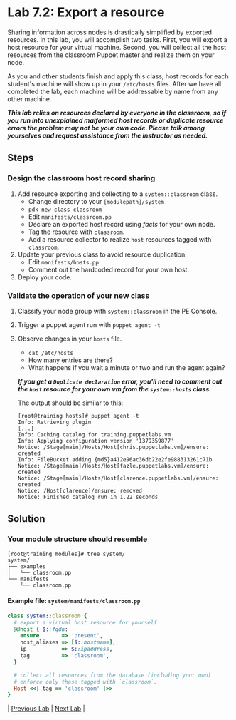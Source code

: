 # Lab 7.2: Export a resource

Sharing information across nodes is drastically simplified by exported resources. In this lab, you will accomplish two tasks. First, you will export a host resource for your virtual machine. Second, you will collect all the host resources from the classroom Puppet master and realize them on your node.

As you and other students finish and apply this class, host records for each student's machine will show up in your `/etc/hosts` files. After we have all completed the lab, each machine will be addressable by name from any other machine.

**_This lab relies on resources declared by everyone in the classroom, so if you run into unexplained malformed host records or duplicate resource errors the problem may not be your own code. Please talk among yourselves and request assistance from the instructor as needed._**

## Steps

### Design the classroom host record sharing

1. Add resource exporting and collecting to a `system::classroom` class.
    * Change directory to your `[modulepath]/system`
    * `pdk new class classroom`
    * Edit `manifests/classroom.pp`
    * Declare an exported host record using *facts* for your own node.
    * Tag the resource with `classroom`.
    * Add a resource collector to realize `host` resources tagged with `classroom`.
1. Update your previous class to avoid resource duplication.
    * Edit `manifests/hosts.pp`
    * Comment out the hardcoded record for your own host.
1. Deploy your code.

### Validate the operation of your new class

1. Classify your node group with `system::classroom` in the PE Console.
1. Trigger a puppet agent run with `puppet agent -t`
1. Observe changes in your `hosts` file.
    * `cat /etc/hosts`
    * How many entries are there?
    * What happens if you wait a minute or two and run the agent again?

    **_If you get a `Duplicate declaration` error, you'll need to comment out the `host` resource for your own vm from the `system::hosts` class._**

    The output should be similar to this:

    ```plaintext
    [root@training hosts]# puppet agent -t
    Info: Retrieving plugin
    [...]
    Info: Caching catalog for training.puppetlabs.vm
    Info: Applying configuration version '1379359877'
    Notice: /Stage[main]/Hosts/Host[chris.puppetlabs.vm]/ensure: created
    Info: FileBucket adding {md5}a412e96ac36db22e2fe988313261c71b
    Notice: /Stage[main]/Hosts/Host[fazle.puppetlabs.vm]/ensure: created
    Notice: /Stage[main]/Hosts/Host[clarence.puppetlabs.vm]/ensure: created
    Notice: /Host[clarence]/ensure: removed
    Notice: Finished catalog run in 1.22 seconds
    ```

## Solution

### Your module structure should resemble

```plaintext
[root@training modules]# tree system/
system/
├── examples
│   └── classroom.pp
└── manifests
    └── classroom.pp
```

#### Example file: `system/manifests/classroom.pp`

```ruby
class system::classroom {
  # export a virtual host resource for yourself
  @@host { $::fqdn:
    ensure       => 'present',
    host_aliases => [$::hostname],
    ip           => $::ipaddress,
    tag          => 'classroom',
  }

  # collect all resources from the database (including your own)
  # enforce only those tagged with `classroom`.
  Host <<| tag == 'classroom' |>>
}
```

|  [Previous Lab](../lab-07.1-Ordering-methods)  |  [Next Lab](../lab-08.1-Create-a-custom-fact)  |
